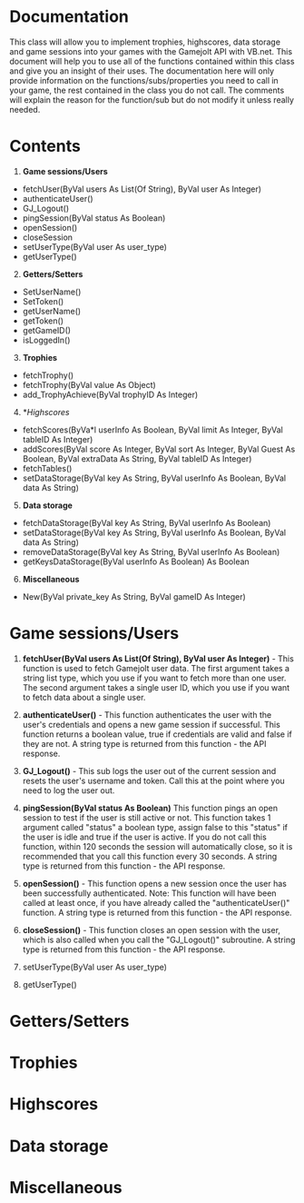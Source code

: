 Documentation
=============
This class will allow you to implement trophies, highscores, data storage and game sessions into your games with the 
Gamejolt API with VB.net. This document will help you to use all of the functions contained within this class and give you an insight of their uses. The documentation here will only provide information on the functions/subs/properties you need to call in your game, the rest contained in the class you do not call. The comments will explain the reason for the function/sub but do not modify it unless really needed.

Contents
=============
1. **Game sessions/Users**
  - fetchUser(ByVal users As List(Of String), ByVal user As Integer)
  - authenticateUser()
  - GJ_Logout()
  - pingSession(ByVal status As Boolean)
  - openSession()
  - closeSession
  - setUserType(ByVal user As user_type)
  - getUserType()

2. **Getters/Setters**
  - SetUserName()
  - SetToken()  
  - getUserName()
  - getToken()
  - getGameID()
  - isLoggedIn()

3. **Trophies**
  - fetchTrophy()
  - fetchTrophy(ByVal value As Object)
  - add_TrophyAchieve(ByVal trophyID As Integer)

4. **Highscores*
  - fetchScores(ByVa*l userInfo As Boolean, ByVal limit As Integer, ByVal tableID As Integer)
  - addScores(ByVal score As Integer, ByVal sort As Integer, ByVal Guest As Boolean, ByVal extraData As String, ByVal     tableID As Integer)
  - fetchTables()
  - setDataStorage(ByVal key As String, ByVal userInfo As Boolean, ByVal data As String)

5. **Data storage**
  - fetchDataStorage(ByVal key As String, ByVal userInfo As Boolean)
  - setDataStorage(ByVal key As String, ByVal userInfo As Boolean, ByVal data As String)
  - removeDataStorage(ByVal key As String, ByVal userInfo As Boolean)
  - getKeysDataStorage(ByVal userInfo As Boolean) As Boolean

6. **Miscellaneous**
  - New(ByVal private_key As String, ByVal gameID As Integer)

Game sessions/Users
=============
1. **fetchUser(ByVal users As List(Of String), ByVal user As Integer)** -
This function is used to fetch Gamejolt user data. The first argument takes a string list type, which you use if you want to fetch more than one user. The second argument takes a single user ID, which you use if you want to fetch data about a single user.

2. **authenticateUser()** -
This function authenticates the user with the user's credentials and opens a new game session if successful. This function returns a  boolean value,  true if credentials are valid and false if they are not. A string type is returned from this function - the API response.


3. **GJ_Logout()** -
This sub logs the user out of the current session and resets the user's username and token. Call this at the point where you need to log the user out.

4. **pingSession(ByVal status As Boolean)**
This function pings an open session to test if the user is still active or not. This function takes 1 argument called "status" a boolean type, assign false to this "status" if the user is idle and true if the user is active.
If you do not call this function, within 120 seconds the session will automatically close, so it is recommended that you call this function every 30 seconds. A string type is returned from this function - the API response.

5. **openSession()** -
This function opens a new session once the user has been successfully authenticated. Note: This function will have been called at least once, if you have already called the "authenticateUser()" function. A string type is returned from this function - the API response.

6. **closeSession()** -
This function closes an open session with the user, which is also called when you call the "GJ_Logout()" subroutine. A string type is returned from this function - the API response. 

7. setUserType(ByVal user As user_type) 


8. getUserType()


Getters/Setters
=============
Trophies
=============
Highscores
=============
Data storage
=============
Miscellaneous
=============

